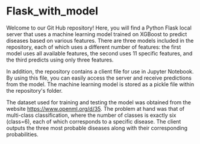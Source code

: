 # Flask_with_model
Welcome to our Git Hub repository! Here, you will find a Python Flask local server that uses a machine learning model trained on XGBoost to predict diseases based on various features. There are three models included in the repository, each of which uses a different number of features: the first model uses all available features, the second uses 11 specific features, and the third predicts using only three features.

In addition, the repository contains a client file for use in Jupyter Notebook. By using this file, you can easily access the server and receive predictions from the model. The machine learning model is stored as a pickle file within the repository's folder.

The dataset used for training and testing the model was obtained from the website https://www.openml.org/d/35. The problem at hand was that of multi-class classification, where the number of classes is exactly six (class=6), each of which corresponds to a specific disease. The client outputs the three most probable diseases along with their corresponding probabilities.

